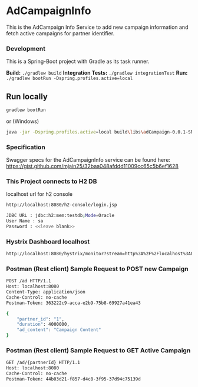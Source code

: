 # AdCampaignInfo

This is the AdCampaign Info Service to add new campaign information and fetch active campaigns for partner identifier.

### Development

This is a Spring-Boot project with Gradle as its task runner.

**Build:** `./gradlew build`
**Integration Tests:** `./gradlew integrationTest`
**Run:** `./gradlew bootRun -Dspring.profiles.active=local`

## Run locally
```sh
gradlew bootRun
```
or (Windows)
```sh
java -jar -Dspring.profiles.active=local build\libs\adCampaign-0.0.1-SNAPSHOT.jar
```

### Specification

Swagger specs for the AdCampaignInfo service can be found here: 
https://gist.github.com/mjain25/32baa048afddd11009cc65c5b6ef1628

### This Project connects to H2 DB

localhost url for h2 console 

```sh
http://localhost:8080/h2-console/login.jsp 

JDBC URL : jdbc:h2:mem:testdb;Mode=Oracle
User Name : sa
Password : <<leave blank>>
```
### Hystrix Dashboard localhost

```sh
http://localhost:8080/hystrix/monitor?stream=http%3A%2F%2Flocalhost%3A8080%2Fad&title=adcampaign

```

### Postman (Rest client) Sample Request to POST new Campaign

```sh
POST /ad HTTP/1.1
Host: localhost:8080
Content-Type: application/json
Cache-Control: no-cache
Postman-Token: 363222c9-acca-e2b9-75b8-69927a41ea43

{
	"partner_id": "1",
	"duration": 4000000,
	"ad_content": "Campaign Content"
} 

```

### Postman (Rest client) Sample Request to GET Active Campaign

```sh
GET /ad/{partnerId} HTTP/1.1
Host: localhost:8080
Cache-Control: no-cache
Postman-Token: 44b03d21-f857-d4c8-3f95-37d94c75139d 

```
